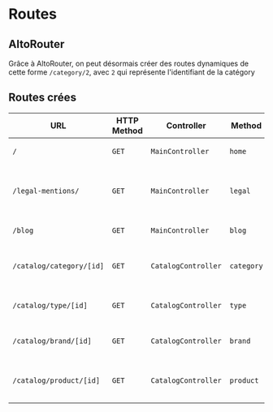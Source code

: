 # Routes

## AltoRouter
Grâce à AltoRouter, on peut désormais créer des routes dynamiques de cette forme `/category/2`, avec `2` qui représente l'identifiant de la catégory

## Routes crées

| URL | HTTP Method | Controller | Method | Title | Content | Comment |
|--|--|--|--|--|--|--|
|`/`|`GET`|`MainController`|`home`|`Page d'accueil`|`Une liste de 5 catégories`|`Une page à achever`|
|`/legal-mentions/`|`GET`|`MainController`|`legal`|`Legal mentions`|`Legal mentions`|`User can see the legal mentions of our website`|
|`/blog`|`GET`|`MainController`|`blog`|`Page de blog`|`Blog dans les Shoes`|`Un blog qui vaut le détour`|
|`/catalog/category/[id]`|`GET`|`CatalogController`|`category`|`Name of the category`|`Products attached to the category`|`[id] represents the id of the category`|
|`/catalog/type/[id]`|`GET`|`CatalogController`|`type`|`Name of the type`|`Products attached to the type`|`[id] represents the id of the type`|
|`/catalog/brand/[id]`|`GET`|`CatalogController`|`brand`|`Name of the brand`|`Products attached to the brand`|`[id] represents the id of the brand`|
|`/catalog/product/[id]`|`GET`|`CatalogController`|`product`|`Name of the product`|`Products attached to the id`|`[id] represents the id of the product`|

